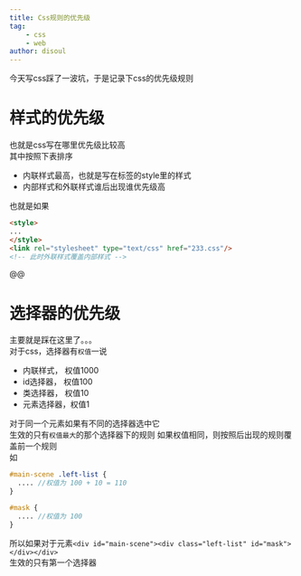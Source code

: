 ```yaml
---
title: Css规则的优先级
tag:
    - css
    - web
author: disoul
---
```

今天写css踩了一波坑，于是记录下css的优先级规则  
# 样式的优先级
也就是css写在哪里优先级比较高   
其中按照下表排序  

* 内联样式最高，也就是写在标签的style里的样式
* 内部样式和外联样式谁后出现谁优先级高

也就是如果

```html
<style>
...
</style>
<link rel="stylesheet" type="text/css" href="233.css"/> 
<!-- 此时外联样式覆盖内部样式 -->

```
@@
# 选择器的优先级
主要就是踩在这里了。。。   
对于css，选择器有`权值`一说   

* 内联样式，  权值1000
* id选择器，  权值100
* 类选择器，  权值10
* 元素选择器，权值1

对于同一个元素如果有不同的选择器选中它    
生效的只有`权值最大`的那个选择器下的规则
如果权值相同，则按照后出现的规则覆盖前一个规则  
如 

```scss
#main-scene .left-list {
  .... //权值为 100 + 10 = 110
}

#mask {
  .... //权值为 100
}
```

所以如果对于元素`<div id="main-scene"><div class="left-list" id="mask"></div></div>`   
生效的只有第一个选择器   

